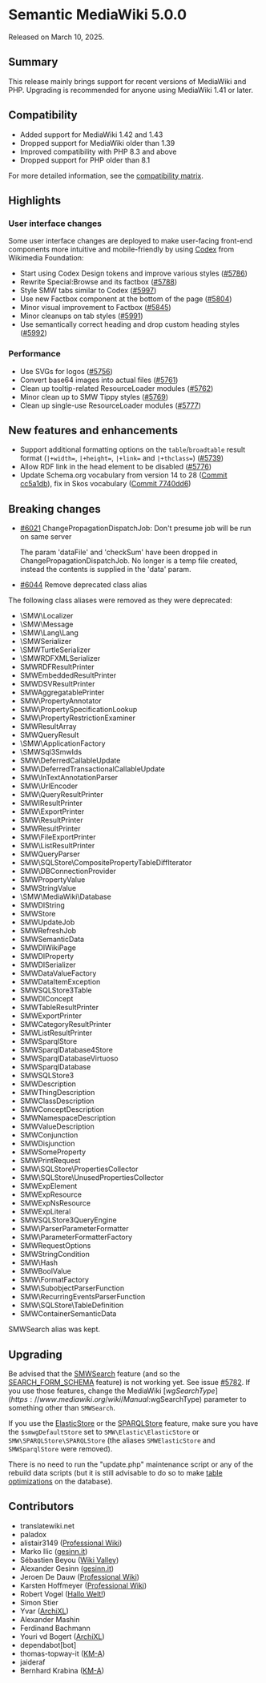 # Semantic MediaWiki 5.0.0

Released on March 10, 2025.

## Summary

This release mainly brings support for recent versions of MediaWiki and PHP.
Upgrading is recommended for anyone using MediaWiki 1.41 or later.

## Compatibility

* Added support for MediaWiki 1.42 and 1.43
* Dropped support for MediaWiki older than 1.39
* Improved compatibility with PHP 8.3 and above
* Dropped support for PHP older than 8.1

For more detailed information, see the [compatibility matrix](../COMPATIBILITY.md#compatibility).

## Highlights

### User interface changes

Some user interface changes are deployed to make user-facing front-end components more intuitive and
mobile-friendly by using [Codex](https://doc.wikimedia.org/codex/main/) from Wikimedia Foundation:

* Start using Codex Design tokens and improve various styles ([#5786](https://github.com/SemanticMediaWiki/SemanticMediaWiki/pull/5786))
* Rewrite Special:Browse and its factbox ([#5788](https://github.com/SemanticMediaWiki/SemanticMediaWiki/pull/5788))
* Style SMW tabs similar to Codex ([#5997](https://github.com/SemanticMediaWiki/SemanticMediaWiki/pull/5997))
* Use new Factbox component at the bottom of the page  ([#5804](https://github.com/SemanticMediaWiki/SemanticMediaWiki/pull/5804))
* Minor visual improvement to Factbox ([#5845](https://github.com/SemanticMediaWiki/SemanticMediaWiki/pull/5845))
* Minor cleanups on tab styles ([#5991](https://github.com/SemanticMediaWiki/SemanticMediaWiki/pull/5991))
* Use semantically correct heading and drop custom heading styles ([#5992](https://github.com/SemanticMediaWiki/SemanticMediaWiki/pull/5992))

### Performance

* Use SVGs for logos ([#5756](https://github.com/SemanticMediaWiki/SemanticMediaWiki/pull/5756))
* Convert base64 images into actual files ([#5761](https://github.com/SemanticMediaWiki/SemanticMediaWiki/pull/5761))
* Clean up tooltip-related ResourceLoader modules ([#5762](https://github.com/SemanticMediaWiki/SemanticMediaWiki/pull/5762))
* Minor clean up to SMW Tippy styles ([#5769](https://github.com/SemanticMediaWiki/SemanticMediaWiki/pull/5769))
* Clean up single-use ResourceLoader modules ([#5777](https://github.com/SemanticMediaWiki/SemanticMediaWiki/pull/5777))

## New features and enhancements

* Support additional formatting options on the `table`/`broadtable` result format (`|+width=`, `|+height=`, `|+link=` and `|+thclass=`) ([#5739](https://github.com/SemanticMediaWiki/SemanticMediaWiki/pull/5739))
* Allow RDF link in the head element to be disabled ([#5776](https://github.com/SemanticMediaWiki/SemanticMediaWiki/pull/5776))
* Update Schema.org vocabulary from version 14 to 28 ([Commit cc5a1db](https://github.com/SemanticMediaWiki/SemanticMediaWiki/commit/cc5a1db96f78d5509950707c20648aa20e524481)), fix in Skos vocabulary ([Commit 7740dd6](https://github.com/SemanticMediaWiki/SemanticMediaWiki/commit/7740dd615f4063607b0e6121641ad853160b9c30))


## Breaking changes

- [#6021](https://github.com/SemanticMediaWiki/SemanticMediaWiki/pull/6021) ChangePropagationDispatchJob: Don't presume job will be run on same server

  The param 'dataFile' and 'checkSum' have been dropped in ChangePropagationDispatchJob. No longer is a temp file created, instead the contents is supplied
  in the 'data' param.

- [#6044](https://github.com/SemanticMediaWiki/SemanticMediaWiki/pull/6044) Remove deprecated class alias

The following class aliases were removed as they were deprecated:

* \SMW\Localizer
* \SMW\Message
* \SMW\Lang\Lang
* \SMWSerializer
* \SMWTurtleSerializer
* \SMWRDFXMLSerializer
* SMWRDFResultPrinter
* SMWEmbeddedResultPrinter
* SMWDSVResultPrinter
* SMWAggregatablePrinter
* SMW\PropertyAnnotator
* SMW\PropertySpecificationLookup
* SMW\PropertyRestrictionExaminer
* SMWResultArray
* SMWQueryResult
* \SMW\ApplicationFactory
* \SMWSql3SmwIds
* SMW\DeferredCallableUpdate
* SMW\DeferredTransactionalCallableUpdate
* SMW\InTextAnnotationParser
* SMW\UrlEncoder
* SMW\QueryResultPrinter
* SMWIResultPrinter
* SMW\ExportPrinter
* SMW\ResultPrinter
* SMWResultPrinter
* SMW\FileExportPrinter
* SMW\ListResultPrinter
* SMWQueryParser
* SMW\SQLStore\CompositePropertyTableDiffIterator
* SMW\DBConnectionProvider
* SMWPropertyValue
* SMWStringValue
* \SMW\MediaWiki\Database
* SMWDIString
* SMWStore
* SMWUpdateJob
* SMWRefreshJob
* SMWSemanticData
* SMWDIWikiPage
* SMWDIProperty
* SMWDISerializer
* SMWDataValueFactory
* SMWDataItemException
* SMWSQLStore3Table
* SMWDIConcept
* SMWTableResultPrinter
* SMWExportPrinter
* SMWCategoryResultPrinter
* SMWListResultPrinter
* SMWSparqlStore
* SMWSparqlDatabase4Store
* SMWSparqlDatabaseVirtuoso
* SMWSparqlDatabase
* SMWSQLStore3
* SMWDescription
* SMWThingDescription
* SMWClassDescription
* SMWConceptDescription
* SMWNamespaceDescription
* SMWValueDescription
* SMWConjunction
* SMWDisjunction
* SMWSomeProperty
* SMWPrintRequest
* SMW\SQLStore\PropertiesCollector
* SMW\SQLStore\UnusedPropertiesCollector
* SMWExpElement
* SMWExpResource
* SMWExpNsResource
* SMWExpLiteral
* SMWSQLStore3QueryEngine
* SMW\ParserParameterFormatter
* SMW\ParameterFormatterFactory
* SMWRequestOptions
* SMWStringCondition
* SMW\Hash
* SMWBoolValue
* SMW\FormatFactory
* SMW\SubobjectParserFunction
* SMW\RecurringEventsParserFunction
* SMW\SQLStore\TableDefinition
* SMWContainerSemanticData

SMWSearch alias was kept.

## Upgrading

Be advised that the [SMWSearch](https://www.semantic-mediawiki.org/wiki/Help:SMWSearch) feature (and so the [SEARCH_FORM_SCHEMA](https://www.semantic-mediawiki.org/wiki/Help:Schema/Type/SEARCH_FORM_SCHEMA) feature) is not working yet. See issue [#5782](https://github.com/SemanticMediaWiki/SemanticMediaWiki/issues/5782). If you use those features, change the MediaWiki [$wgSearchType](https://www.mediawiki.org/wiki/Manual:$wgSearchType) parameter to something other than `SMWSearch`.

If you use the [ElasticStore](https://www.semantic-mediawiki.org/wiki/Help:ElasticStore) or the [SPARQLStore](https://www.semantic-mediawiki.org/wiki/Help:SPARQLStore) feature, make sure you have the `$smwgDefaultStore` set to `SMW\Elastic\ElasticStore` or `SMW\SPARQLStore\SPARQLStore` (the aliases `SMWElasticStore` and `SMWSparqlStore` were removed).

There is no need to run the "update.php" maintenance script or any of the rebuild data scripts (but it is still advisable to do so to make [table optimizations](https://www.semantic-mediawiki.org/wiki/Database/Table_optimization) on the database).


## Contributors

* translatewiki.net
* paladox
* alistair3149 ([Professional Wiki](https://professional.wiki/))
* Marko Ilic ([gesinn.it](https://gesinn.it))
* Sébastien Beyou ([Wiki Valley](https://wiki-valley.com))
* Alexander Gesinn ([gesinn.it](https://gesinn.it))
* Jeroen De Dauw ([Professional Wiki](https://professional.wiki/))
* Karsten Hoffmeyer ([Professional Wiki](https://professional.wiki/))
* Robert Vogel ([Hallo Welt!](https://hallowelt.com/))
* Simon Stier
* Yvar ([ArchiXL](https://www.archixl.nl))
* Alexander Mashin
* Ferdinand Bachmann
* Youri vd Bogert ([ArchiXL](https://www.archixl.nl))
* dependabot[bot]
* thomas-topway-it ([KM-A](https://km-a.net/))
* jaideraf
* Bernhard Krabina ([KM-A](https://km-a.net/))
